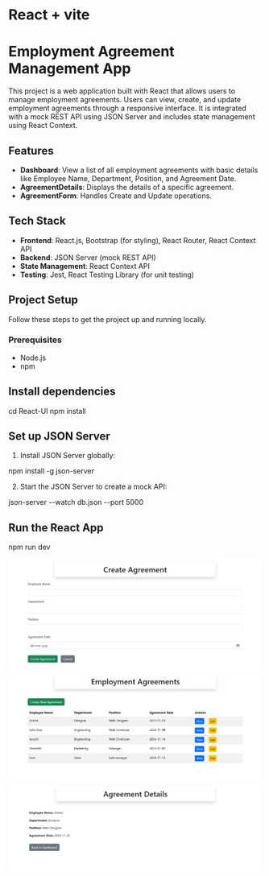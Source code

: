 # React + vite

# Employment Agreement Management App

This project is a web application built with React that allows users to manage employment agreements. Users can view, create, and update employment agreements through a responsive interface. It is integrated with a mock REST API using JSON Server and includes state management using React Context.

## Features

- **Dashboard**: View a list of all employment agreements with basic details like Employee Name, Department, Position, and Agreement Date.
- **AgreementDetails**: Displays the details of a specific agreement.
- **AgreementForm**: Handles Create and Update operations.

## Tech Stack

- **Frontend**: React.js, Bootstrap (for styling), React Router, React Context API
- **Backend**: JSON Server (mock REST API)
- **State Management**: React Context API
- **Testing**: Jest, React Testing Library (for unit testing)

## Project Setup

Follow these steps to get the project up and running locally.

### Prerequisites

- Node.js
- npm

## Install dependencies

cd React-UI
npm install

## Set up JSON Server
1) Install JSON Server globally:

npm install -g json-server

2) Start the JSON Server to create a mock API:

json-server --watch db.json --port 5000

## Run the React App

npm run dev

![Screenshot](https://github.com/Ayushi2600/Employment-Agreement-Management-App/blob/main/src/assets/emp-agreement-app-output-1.PNG)
![Screenshot](https://github.com/Ayushi2600/Employment-Agreement-Management-App/blob/main/src/assets/emp-agreement-app-output-2.PNG)
![Screenshot](https://github.com/Ayushi2600/Employment-Agreement-Management-App/blob/main/src/assets/emp-agreement-app-output-3.PNG)

